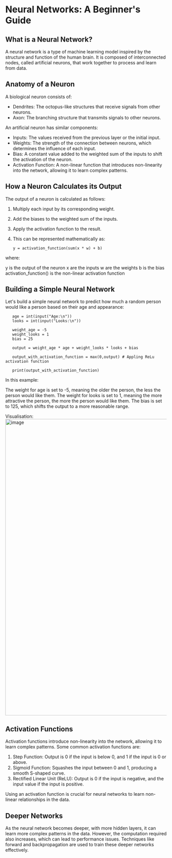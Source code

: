 # Neural Networks: A Beginner's Guide
## What is a Neural Network?
A neural network is a type of machine learning model inspired by the structure and function of the human brain. It is composed of interconnected nodes, called artificial neurons, that work together to process and learn from data.

## Anatomy of a Neuron
A biological neuron consists of:

- Dendrites: The octopus-like structures that receive signals from other neurons.
- Axon: The branching structure that transmits signals to other neurons.

An artificial neuron has similar components:

- Inputs: The values received from the previous layer or the initial input.
- Weights: The strength of the connection between neurons, which determines the influence of each input.
- Bias: A constant value added to the weighted sum of the inputs to shift the activation of the neuron.
- Activation Function: A non-linear function that introduces non-linearity into the network, allowing it to learn complex patterns.

## How a Neuron Calculates its Output
The output of a neuron is calculated as follows:

1. Multiply each input by its corresponding weight.
2. Add the biases to the weighted sum of the inputs.
3. Apply the activation function to the result.
4. This can be represented mathematically as:

       y = activation_function(sum(x * w) + b)

where:

y is the output of the neuron
x are the inputs
w are the weights
b is the bias
activation_function() is the non-linear activation function
## Building a Simple Neural Network
Let's build a simple neural network to predict how much a random person would like a person based on their age and appearance:

       age = int(input("Age:\n"))
       looks = int(input("Looks:\n"))

       weight_age = -5
       weight_looks = 1
       bias = 25

       output = weight_age * age + weight_looks * looks + bias

       output_with_activation_function = max(0,output) # Appling ReLu activation function

       print(output_with_activation_function)
       
In this example:

The weight for age is set to -5, meaning the older the person, the less the person would like them.
The weight for looks is set to 1, meaning the more attractive the person, the more the person would like them.
The bias is set to 125, which shifts the output to a more reasonable range.

Visualisation: 
<img width="922" alt="image" src="https://github.com/623637719/The-Democratization-of-AI/assets/84779222/622e53eb-6963-4bd9-ba8f-02c378fddb9a" width="500">


## Activation Functions
Activation functions introduce non-linearity into the network, allowing it to learn complex patterns. Some common activation functions are:

1. Step Function: Output is 0 if the input is below 0, and 1 if the input is 0 or above.
2. Sigmoid Function: Squashes the input between 0 and 1, producing a smooth S-shaped curve.
3. Rectified Linear Unit (ReLU): Output is 0 if the input is negative, and the input value if the input is positive.

Using an activation function is crucial for neural networks to learn non-linear relationships in the data.

## Deeper Networks
As the neural network becomes deeper, with more hidden layers, it can learn more complex patterns in the data. However, the computation required also increases, which can lead to performance issues. Techniques like forward and backpropagation are used to train these deeper networks effectively.
